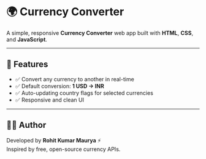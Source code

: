 # 🌍 Currency Converter

A simple, responsive **Currency Converter** web app built with **HTML**, **CSS**, and **JavaScript**.  

---

## 🚀 Features
- ✅ Convert any currency to another in real-time  
- ✅ Default conversion: **1 USD → INR**  
- ✅ Auto-updating country flags for selected currencies  
- ✅ Responsive and clean UI  

---

## 🧑‍💻 Author
Developed by **Rohit Kumar Maurya** ⚡  
Inspired by free, open-source currency APIs.



